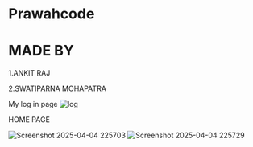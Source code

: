 # Prawahcode

#  MADE BY
1.ANKIT RAJ

2.SWATIPARNA MOHAPATRA

My log in page
![log](https://github.com/user-attachments/assets/faf7be3d-59de-4317-977c-c66514b1423a)

HOME PAGE

![Screenshot 2025-04-04 225703](https://github.com/user-attachments/assets/2779f506-dcb1-4377-9dc5-52c38921b1f4)
![Screenshot 2025-04-04 225729](https://github.com/user-attachments/assets/ad429be1-fa3c-4d39-b3a5-d49b004b0989)
